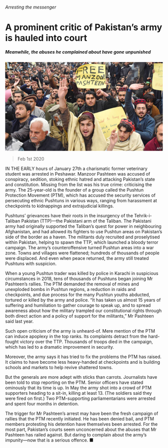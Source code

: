 ###### Arresting the messenger

# A prominent critic of Pakistan’s army is hauled into court 

##### Meanwhile, the abuses he complained about have gone unpunished 

![image](images/20200201_ASP001_0.jpg) 

> Feb 1st 2020 

IN THE EARLY hours of January 27th a charismatic former veterinary student was arrested in Peshawar. Manzoor Pashteen was accused of conspiracy, sedition, stoking ethnic hatred and attacking Pakistan’s state and constitution. Missing from the list was his true crime: criticising the army. The 25-year-old is the founder of a group called the Pushtun Protection Movement (PTM), which has accused the security services of persecuting ethnic Pushtuns in various ways, ranging from harassment at checkpoints to kidnappings and extrajudicial killings.

Pushtuns’ grievances have their roots in the insurgency of the Tehrik-i-Taliban Pakistan (TTP)—the Pakistani arm of the Taliban. The Pakistani army had originally supported the Taliban’s quest for power in neighbouring Afghanistan, and had allowed its fighters to use Pushtun areas on Pakistan’s side of the border as a haven. The militants duly recruited and proselytised within Pakistan, helping to spawn the TTP, which launched a bloody terror campaign. The army’s counteroffensive turned Pushtun areas into a war zone. Towns and villages were flattened; hundreds of thousands of people were displaced. And even when peace returned, the army still treated Pushtuns with suspicion.


When a young Pushtun trader was killed by police in Karachi in suspicious circumstances in 2018, tens of thousands of Pushtuns began joining Mr Pashteen’s rallies. The PTM demanded the removal of mines and unexploded bombs in Pushtun regions, a reduction in raids and checkpoints, and due process for the many Pushtun youths abducted, tortured or killed by the army and police. “It has taken us almost 15 years of suffering and humiliation to gather courage to speak up, and to spread awareness about how the military trampled our constitutional rights through both direct action and a policy of support for the militants,” Mr Pashteen said last year.

Such open criticism of the army is unheard-of. Mere mention of the PTM can induce apoplexy in the top ranks. Its complaints detract from the hard-fought victory over the TTP. Thousands of troops died in the campaign, which has led to a dramatic improvement in security.

Moreover, the army says it has tried to fix the problems the PTM has raised. It claims to have become less heavy-handed at checkpoints and is building schools and markets to help revive shattered towns.

But the generals are more adept with sticks than carrots. Journalists have been told to stop reporting on the PTM. Senior officers have stated ominously that its time is up. In May the army shot into a crowd of PTM supporters heading to a sit-in, killing at least 13. (The soldiers said they were fired on first.) Two PTM-supporting parliamentarians were arrested and spent four months in detention.

The trigger for Mr Pashteen’s arrest may have been the fresh campaign of rallies that the PTM recently initiated. He has been denied bail, and PTM members protesting his detention have themselves been arrested. For the most part, Pakistan’s courts seem unconcerned about the abuses that Mr Pashteen has railed against. But daring to complain about the army’s impunity—now that is a serious offence. ■

